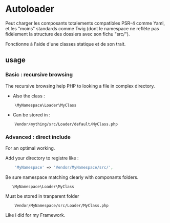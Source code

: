 # Autoloader

Peut charger les composants totalements compatibles PSR-4 comme Yaml, et les "moins" standards comme Twig (dont le namespace ne reflète pas fidèlement la structure des dossiers avec son fichu "src/"). 

Fonctionne à l'aide d'une classes statique et de son trait.

## usage

### Basic : recursive browsing

The recursive browsing help PHP to looking a file in complex directory.

* Also the class :

```
    \MyNamespace\Loader\MyClass
 ```

* Can be stored in :

```
    Vendor/mything/src/Loader/default/MyClass.php
``` 

### Advanced : direct include

For an optimal working.

Add your directory to registre like : 

```php
    'MyNamespace' => 'Vendor/MyNamespace/src/',
```

Be sure namespace matching clearly with componants folders. 
 
 ```
    \MyNamespace\Loader\MyClass
 ```

Must be stored in tranparent folder

```
    Vendor/MyNamespace/src/Loader/MyClass.php
``` 
Like i did for my Framework.